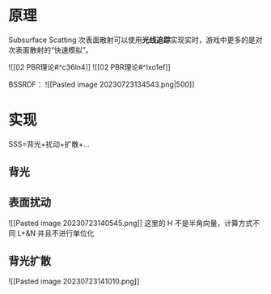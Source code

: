 # 原理
Subsurface Scatting
次表面散射可以使用**光线追踪**实现实时，游戏中更多的是对次表面散射的“快速模拟”。

![[02 PBR理论#^c36ln4]]
![[02 PBR理论#^lxo1ef]]

BSSRDF：
![[Pasted image 20230723134543.png|500]]


# 实现
SSS=背光+扰动+扩散+...

## 背光

## 表面扰动
![[Pasted image 20230723140545.png]]
这里的 H 不是半角向量，计算方式不同
L+&N 并且不进行单位化
## 背光扩散
![[Pasted image 20230723141010.png]]
